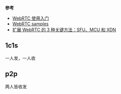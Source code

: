 **参考**

* [WebRTC 使用入门](https://web.dev/articles/webrtc-basics?hl=zh-cn#signaling_session_control_network_and_media_information)
* [WebRTC samples](https://webrtc.github.io/samples/)
* [扩展 WebRTC 的 3 种关键方法：SFU、MCU 和 XDN](https://www.red5.net/blog/3-key-approaches-for-scaling-webrtc-sfu-mcu-and-xdn/)

## 1c1s

一人发，一人收

## p2p

两人皆收发

## 